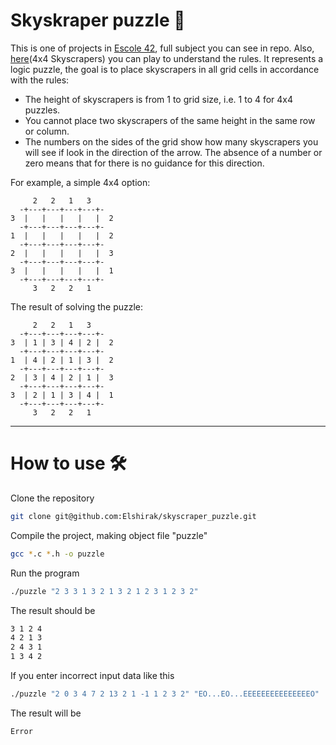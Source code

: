 # Skyskraper puzzle :jigsaw:

  This is one of projects in [Escole 42](https://www.42network.org/), full subject you can see in repo. Also, [here](https://www.puzzle-skyscrapers.com/)(4x4 Skyscrapers)
you can play to understand the rules.
  It represents a logic puzzle, the goal is to place skyscrapers in all grid cells in accordance with the rules:

- The height of skyscrapers is from 1 to grid size, i.e. 1 to 4 for 4x4 puzzles.
- You cannot place two skyscrapers of the same height in the same row or column.
- The numbers on the sides of the grid show how many skyscrapers you will see if look in the direction of the arrow. The absence of a number or zero means that for
there is no guidance for this direction.

For example, a simple 4x4 option:

```
     2   2   1   3
  -+---+---+---+---+-
3  |   |   |   |   |  2
  -+---+---+---+---+-
1  |   |   |   |   |  2
  -+---+---+---+---+-
2  |   |   |   |   |  3
  -+---+---+---+---+-
3  |   |   |   |   |  1
  -+---+---+---+---+-
     3   2   2   1
```

The result of solving the puzzle:

```
     2   2   1   3
  -+---+---+---+---+-
3  | 1 | 3 | 4 | 2 |  2
  -+---+---+---+---+-
1  | 4 | 2 | 1 | 3 |  2
  -+---+---+---+---+-
2  | 3 | 4 | 2 | 1 |  3
  -+---+---+---+---+-
3  | 2 | 1 | 3 | 4 |  1
  -+---+---+---+---+-
     3   2   2   1
```
***

# How to use :hammer_and_wrench:

Clone the repository
```bash
git clone git@github.com:Elshirak/skyscraper_puzzle.git
```
Compile the project, making object file "puzzle"
```bash
gcc *.c *.h -o puzzle
```
Run the program
```bash
./puzzle "2 3 3 1 3 2 1 3 2 1 2 3 1 2 3 2"
```
The result should be
```bash
3 1 2 4
4 2 1 3
2 4 3 1
1 3 4 2
```
If you enter incorrect input data like this
```bash
./puzzle "2 0 3 4 7 2 13 2 1 -1 1 2 3 2" "EO...EO...EEEEEEEEEEEEEEEO"
```
The result will be
```bash
Error
```







